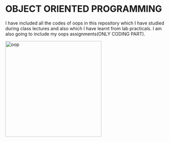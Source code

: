 <html>
<body>
<h1>OBJECT ORIENTED PROGRAMMING</h1>
<P>I have included all the codes of oops in this repository which I have studied during class lectures and also which I have learnt from lab practicals.
I am also going to include my oops assignments(ONLY CODING PART).</P>
<img src ="https://1drv.ms/i/c/3edc8da9b9462856/Eb7LcnDEBbFJgIR85DXGYLYBFPunF-ffCGjnd9pOM2aMng?e=aTjLA5" alt="oop" width="300" height="300">
</body>
</html>

